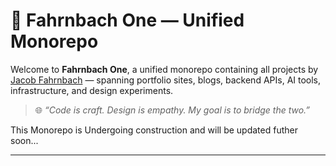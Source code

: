 # 🚀 Fahrnbach One — Unified Monorepo

Welcome to **Fahrnbach One**, a unified monorepo containing all projects by [Jacob Fahrnbach](https://fahrnbach.one) — spanning portfolio sites, blogs, backend APIs, AI tools, infrastructure, and design experiments.

> 🌐 *“Code is craft. Design is empathy. My goal is to bridge the two.”*


This Monorepo is Undergoing construction and will be updated futher soon...

---
